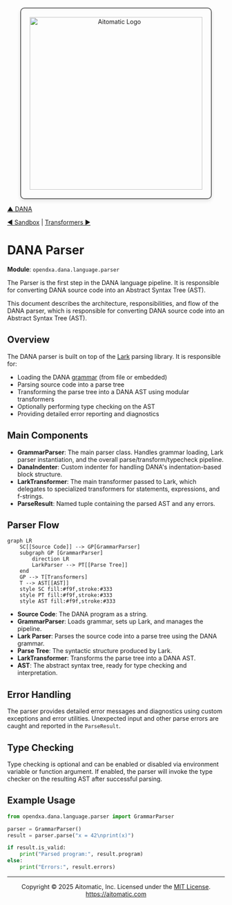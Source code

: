 <p align="center">
  <img src="https://cdn.prod.website-files.com/62a10970901ba826988ed5aa/62d942adcae82825089dabdb_aitomatic-logo-black.png" alt="Aitomatic Logo" width="400" style="border: 2px solid #666; border-radius: 10px; padding: 20px; box-shadow: 0 4px 8px rgba(0,0,0,0.1);"/>
</p>

[▲ DANA](./dana.md) 

[◀ Sandbox](./sandbox.md) | [Transformers ▶︎](./transformers.md)

# DANA Parser

**Module**: `opendxa.dana.language.parser`

The Parser is the first step in the DANA language pipeline. It is responsible for converting DANA source code into an Abstract Syntax Tree (AST).

This document describes the architecture, responsibilities, and flow of the DANA parser, which is responsible for converting DANA source code into an Abstract Syntax Tree (AST).

## Overview

The DANA parser is built on top of the [Lark](https://github.com/lark-parser/lark) parsing library. It is responsible for:

- Loading the DANA [grammar](./grammar.md) (from file or embedded)
- Parsing source code into a parse tree
- Transforming the parse tree into a DANA AST using modular transformers
- Optionally performing type checking on the AST
- Providing detailed error reporting and diagnostics

## Main Components

- **GrammarParser**: The main parser class. Handles grammar loading, Lark parser instantiation, and the overall parse/transform/typecheck pipeline.
- **DanaIndenter**: Custom indenter for handling DANA's indentation-based block structure.
- **LarkTransformer**: The main transformer passed to Lark, which delegates to specialized transformers for statements, expressions, and f-strings.
- **ParseResult**: Named tuple containing the parsed AST and any errors.

## Parser Flow

```mermaid
graph LR
    SC[[Source Code]] --> GP[GrammarParser]
    subgraph GP [GrammarParser]
        direction LR
        LarkParser --> PT[[Parse Tree]]
    end
    GP --> T[Transformers]
    T --> AST[[AST]]
    style SC fill:#f9f,stroke:#333
    style PT fill:#f9f,stroke:#333
    style AST fill:#f9f,stroke:#333
```

- **Source Code**: The DANA program as a string.
- **GrammarParser**: Loads grammar, sets up Lark, and manages the pipeline.
- **Lark Parser**: Parses the source code into a parse tree using the DANA grammar.
- **Parse Tree**: The syntactic structure produced by Lark.
- **LarkTransformer**: Transforms the parse tree into a DANA AST.
- **AST**: The abstract syntax tree, ready for type checking and interpretation.

## Error Handling

The parser provides detailed error messages and diagnostics using custom exceptions and error utilities. Unexpected input and other parse errors are caught and reported in the `ParseResult`.

## Type Checking

Type checking is optional and can be enabled or disabled via environment variable or function argument. If enabled, the parser will invoke the type checker on the resulting AST after successful parsing.

## Example Usage

```python
from opendxa.dana.language.parser import GrammarParser

parser = GrammarParser()
result = parser.parse("x = 42\nprint(x)")

if result.is_valid:
    print("Parsed program:", result.program)
else:
    print("Errors:", result.errors)
```

---
<p align="center">
Copyright © 2025 Aitomatic, Inc. Licensed under the <a href="../../../LICENSE.md">MIT License</a>.<br/>
<a href="https://aitomatic.com">https://aitomatic.com</a>
</p> 